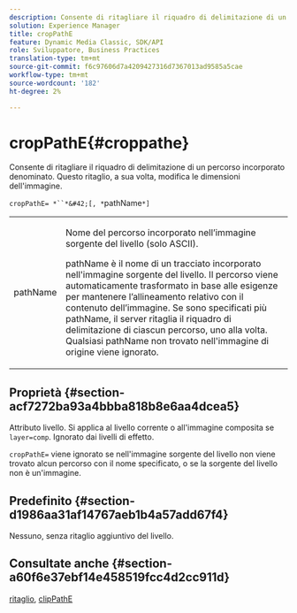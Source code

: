 ```yaml
---
description: Consente di ritagliare il riquadro di delimitazione di un percorso incorporato denominato. Questo ritaglio, a sua volta, modifica le dimensioni dell'immagine.
solution: Experience Manager
title: cropPathE
feature: Dynamic Media Classic, SDK/API
role: Sviluppatore, Business Practices
translation-type: tm+mt
source-git-commit: f6c97606d7a4209427316d7367013ad9585a5cae
workflow-type: tm+mt
source-wordcount: '182'
ht-degree: 2%

---
```



# cropPathE{#croppathe}

Consente di ritagliare il riquadro di delimitazione di un percorso incorporato denominato. Questo ritaglio, a sua volta, modifica le dimensioni dell&#39;immagine.

`cropPathE= *``*&#42;[, *`pathName`*]`

<table id="table_598304852E844456AB3AC9FF1F178B71"> 
 <tbody> 
  <tr> 
   <td colname="col1"> <p><span class="codeph"><span class="varname"> pathName</span></span> </p> </td> 
   <td colname="col2"> <p>Nome del percorso incorporato nell’immagine sorgente del livello (solo ASCII). </p> <p> <span class="codeph"><span class="varname"> </span></span> pathName è il nome di un tracciato incorporato nell'immagine sorgente del livello. Il percorso viene automaticamente trasformato in base alle esigenze per mantenere l’allineamento relativo con il contenuto dell’immagine. Se sono specificati più <span class="codeph"><span class="varname"> pathName</span></span>, il server ritaglia il riquadro di delimitazione di ciascun percorso, uno alla volta. Qualsiasi <span class="codeph"><span class="varname"> pathName</span></span> non trovato nell'immagine di origine viene ignorato. </p> </td> 
  </tr> 
 </tbody> 
</table>

## Proprietà {#section-acf7272ba93a4bbba818b8e6aa4dcea5}

Attributo livello. Si applica al livello corrente o all&#39;immagine composita se `layer=comp`. Ignorato dai livelli di effetto.

`cropPathE=` viene ignorato se nell&#39;immagine sorgente del livello non viene trovato alcun percorso con il nome specificato, o se la sorgente del livello non è un&#39;immagine.

## Predefinito {#section-d1986aa31af14767aeb1b4a57add67f4}

Nessuno, senza ritaglio aggiuntivo del livello.

## Consultate anche {#section-a60f6e37ebf14e458519fcc4d2cc911d}

[ritaglio](../../../../../is-api/http-ref/image-serving-api-ref/c-http-protocol-reference/c-command-reference/r-crop.md#reference-6fd0f6399966446ab4425ce050572eab),  [clipPathE](../../../../../is-api/http-ref/image-serving-api-ref/c-http-protocol-reference/c-command-reference/r-clippath.md#reference-8139b1b52dc54749b51b109521ddf83d)
